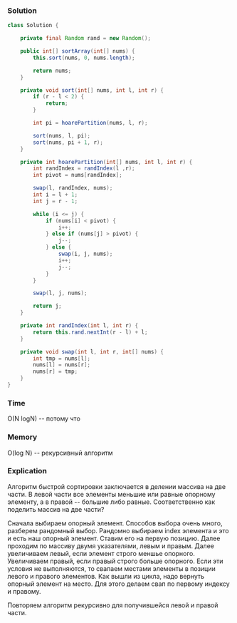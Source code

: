### Solution
```java
class Solution {

    private final Random rand = new Random();

    public int[] sortArray(int[] nums) {
        this.sort(nums, 0, nums.length);

        return nums;
    }

    private void sort(int[] nums, int l, int r) {
        if (r - l < 2) {
            return;
        }

        int pi = hoarePartition(nums, l, r);

        sort(nums, l, pi);
        sort(nums, pi + 1, r);
    }

    private int hoarePartition(int[] nums, int l, int r) {
        int randIndex = randIndex(l ,r);
        int pivot = nums[randIndex];

        swap(l, randIndex, nums);
        int i = l + 1;
        int j = r - 1;

        while (i <= j) {
            if (nums[i] < pivot) {
                i++;
            } else if (nums[j] > pivot) {
                j--;
            } else {
                swap(i, j, nums);
                i++;
                j--;
            }
        }

        swap(l, j, nums);

        return j;
    }

    private int randIndex(int l, int r) {
        return this.rand.nextInt(r - l) + l;
    }

    private void swap(int l, int r, int[] nums) {
        int tmp = nums[l];
        nums[l] = nums[r];
        nums[r] = tmp;
    }
}
```
### Time
O(N logN) -- потому что 
### Memory
O(log N) -- рекурсивный алгоритм
### Explication
Алгоритм быстрой сортировки заключается в делении массива на две части.
В левой части все элементы меньшие или равные опорному элементу, а в правой -- большие либо равные.
Соответственно как поделить массив на две части?

Сначала выбираем опорный элемент. Способов выбора очень много, разберем рандомный выбор.
Рандомно выбираем index элемента и это и есть наш опорный элемент. Ставим его на первую позицию. Далее
проходим по массиву двумя указателями, левым и правым. Далее увеличиваем левый, если элемент строго меншье
опорного. Увеличиваем правый, если правый строго больше опорного. Если эти условия не выполняются, то свапаем местами
элементы в позиции левого и правого элементов. Как вышли из цикла, надо вернуть опорный элемент на место.
Для этого делаем свап по первому индексу и правому.

Повторяем алгоритм рекурсивно для получившейся левой и правой части.
